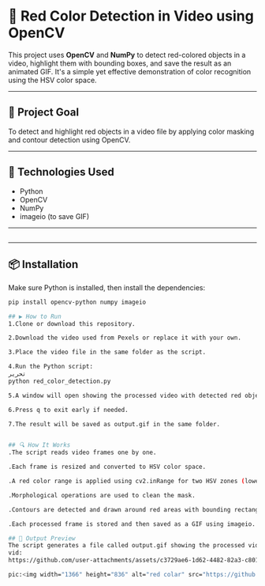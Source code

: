 # 🔴 Red Color Detection in Video using OpenCV

This project uses **OpenCV** and **NumPy** to detect red-colored objects in a video, highlight them with bounding boxes, and save the result as an animated GIF. It's a simple yet effective demonstration of color recognition using the HSV color space.

---

## 🎯 Project Goal

To detect and highlight red objects in a video file by applying color masking and contour detection using OpenCV.

---

## 🧰 Technologies Used

- Python
- OpenCV
- NumPy
- imageio (to save GIF)

---

## 
---

## 📦 Installation

Make sure Python is installed, then install the dependencies:

```bash
pip install opencv-python numpy imageio

## ▶️ How to Run
1.Clone or download this repository.

2.Download the video used from Pexels or replace it with your own.

3.Place the video file in the same folder as the script.

4.Run the Python script:
تحرير
python red_color_detection.py

5.A window will open showing the processed video with detected red objects highlighted.

6.Press q to exit early if needed.

7.The result will be saved as output.gif in the same folder.


## 🔍 How It Works
.The script reads video frames one by one.

.Each frame is resized and converted to HSV color space.

.A red color range is applied using cv2.inRange for two HSV zones (lower and upper red).

.Morphological operations are used to clean the mask.

.Contours are detected and drawn around red areas with bounding rectangles and labels.

.Each processed frame is stored and then saved as a GIF using imageio.

## 📸 Output Preview
The script generates a file called output.gif showing the processed video with red objects labeled like this:
vid:
https://github.com/user-attachments/assets/c3729ae6-1d62-4482-82a3-c801b2f8fde8

pic:<img width="1366" height="836" alt="red colar" src="https://github.com/user-attachments/assets/957d021d-74b4-415e-8ce5-3a35ccfeb7cc" />


